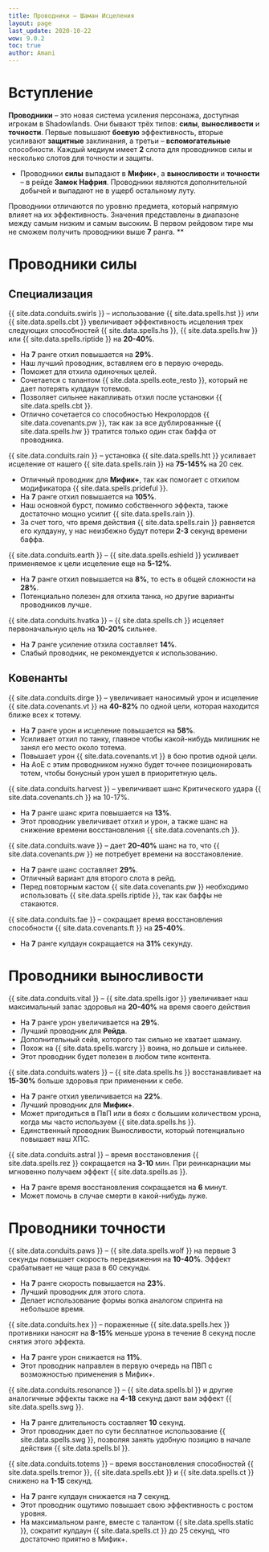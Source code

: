 ```yaml
---
title: Проводники – Шаман Исцеления
layout: page
last_update: 2020-10-22
wow: 9.0.2
toc: true
author: Amani
---
```


# Вступление

**Проводники** – это новая система усиления персонажа, доступная игрокам в Shadowlands. Они бывают трёх типов: **силы**, **выносливости** и **точности**. Первые повышают **боевую** эффективность, вторые усиливают **защитные** заклинания, а третьи – **вспомогательные** способности. Каждый медиум имеет **2** слота для проводников силы и несколько  слотов для точности и защиты.

* Проводники  **силы** выпадают в **Мифик+**, а **выносливости** и **точности** – в рейде **Замок Нафрия**. Проводники являются дополнительной добычей и выпадают не в ущерб остальному луту.

Проводники отличаются по уровню предмета, который напрямую влияет на их эффективность. Значения представлены в диапазоне между самым низким и самым высоким. В первом рейдовом тире мы не сможем получить проводники выше **7** ранга.
**
# Проводники силы

## Специализация

{{ site.data.conduits.swirls }} – использование {{ site.data.spells.hst }} или {{ site.data.spells.cbt }} увеличивает эффективность исцеления трех следующих способностей {{ site.data.spells.hs }}, {{ site.data.spells.hw }} или {{ site.data.spells.riptide }} на **20-40%**.

* На **7** ранге отхил повышается на **29%**. 
* Наш лучший проводник, вставляем его в первую очередь. 
* Поможет для отхила одиночных целей.  
* Сочетается с талантом {{ site.data.spells.eote_resto }}, который не дает потерять кулдаун тотемов.
* Позволяет сильнее накапливать отхил после установки {{ site.data.spells.cbt }}.
* Отлично сочетается со способностью Некролордов {{ site.data.covenants.pw }}, так как за все дублированные {{ site.data.spells.hw }} тратится только один стак баффа от проводника.

{{ site.data.conduits.rain }} – установка {{ site.data.spells.htt }} усиливает исцеление от нашего {{ site.data.spells.rain }} на **75-145%** на 20 сек.

* Отличный проводник для **Мифик+**, так как помогает с отхилом модификатора {{ site.data.spells.prideful }}.  
* На **7** ранге отхил повышается на **105%**.  
* Наш основной бурст, помимо собственного эффекта, также достаточно мощно усилит {{ site.data.spells.rain }}.  
* За счет того, что время действия {{ site.data.spells.rain }} равняется его кулдауну, у нас неизбежно будут потери **2-3** секунд времени баффа.
 
{{ site.data.conduits.earth }} – {{ site.data.spells.eshield }} усиливает применяемое к цели исцеление еще на **5-12%**.

* На **7** ранге отхил повышается на **8%**, то есть в общей сложности на **28%**.  
* Потенциально полезен для отхила танка, но другие варианты проводников лучше.

{{ site.data.conduits.hvatka }} – {{ site.data.spells.ch }} исцеляет первоначальную цель на **10-20%** сильнее.

* На **7** ранге усиление отхила составляет **14%**.  
* Слабый проводник, не рекомендуется к использованию.

## Ковенанты

{{ site.data.conduits.dirge }} – увеличивает наносимый урон и исцеление {{ site.data.covenants.vt }} на **40-82%** по одной цели, которая находится ближе всех к тотему.

* На **7** ранге урон и исцеление повышается на **58%**.  
* Усиливает отхил по танку, главное чтобы какой-нибудь милишник не занял его место около тотема.
* Повышает урон {{ site.data.covenants.vt }} в бою против одной цели.  
* На АоЕ с этим проводником нужно будет точнее позиционировать тотем, чтобы бонусный урон ушел в приоритетную цель.  

{{ site.data.conduits.harvest }} – увеличивает шанс Критического удара {{ site.data.covenants.ch }} на 10-17%.

* На **7** ранге шанс крита повышается на **13%**.  
* Этот проводник увеличивает отхил и урон, а также шанс на снижение времени восстановления {{ site.data.covenants.ch }}.  

{{ site.data.conduits.wave }} – дает **20-40%** шанс на то, что {{ site.data.covenants.pw }} не потребует времени на восстановление.

* На **7** ранге шанс составляет **29%**.  
* Отличный вариант для второго слота в рейд.
* Перед повторным кастом {{ site.data.covenants.pw }} необходимо использовать {{ site.data.spells.riptide }}, так как баффы не стакаются.  

{{ site.data.conduits.fae }} – сокращает время восстановления способности {{ site.data.covenants.ft }} на **25-40%**.  

* На **7** ранге кулдаун сокращается на  **31%** секунду.  

# Проводники выносливости

{{ site.data.conduits.vital }} – {{ site.data.spells.igor }} увеличивает наш максимальный запас здоровья на **20-40%** на время своего действия

* На **7** ранге урон увеличивается на **29%**.  
* Лучший проводник для **Рейда**. 
* Дополнительный сейв, которого так сильно не хватает шаману.  
* Похож на {{ site.data.spells.warcry }} воина, но дольше и сильнее.  
* Этот проводник будет полезен в любом типе контента.

{{ site.data.conduits.waters }} – {{ site.data.spells.hs }} восстанавливает на **15-30%** больше здоровья при применении к себе.

* На **7** ранге отхил увеличивается на **22%**. 
* Лучший проводник для **Мифик+**. 
* Может пригодиться в ПвП или в боях с большим количеством урона, когда мы часто используем {{ site.data.spells.hs }}.  
* Единственный проводник Выносливости, который потенциально повышает наш ХПС.

{{ site.data.conduits.astral }} – время восстановления {{ site.data.spells.rez }} сокращается на **3-10** мин. При реинкарнации мы мгновенно получаем эффект {{ site.data.spells.as }}.

* На **7** ранге время восстановления сокращается на **6** минут.  
* Может помочь в случае смерти в какой-нибудь луже.  

# Проводники точности

{{ site.data.conduits.paws }} – {{ site.data.spells.wolf }} на первые 3 секунды повышает скорость передвижения на **10-40%**. Эффект срабатывает не чаще раза в 60 секунды.  

* На **7** ранге скорость повышается на **23%**.  
* Лучший проводник для этого слота.
* Делает использование формы волка аналогом спринта на небольшое время.  

{{ site.data.conduits.hex }} – пораженные {{ site.data.spells.hex }} противники наносят на **8-15%** меньше урона в течение 8 секунд после снятия этого эффекта.

* На **7** ранге урон снижается на **11%**.  
* Этот проводник направлен в первую очередь на ПВП с возможностью применения в Мифик+.  

{{ site.data.conduits.resonance }} – {{ site.data.spells.bl }} и другие аналогичные эффекты также на **4-18** секунд дают вам эффект {{ site.data.spells.swg }}.

* На **7** ранге длительность составляет **10** секунд.
* Этот проводник дает по сути бесплатное использование {{ site.data.spells.swg }}, позволяя занять удобную позицию в начале действия {{ site.data.spells.bl }}.

{{ site.data.conduits.totems }} – время восстановления способностей {{ site.data.spells.tremor }}, {{ site.data.spells.ebt }} и {{ site.data.spells.ct }} снижено на **1-15** секунд.

* На **7** ранге кулдаун снижается на **7** секунд.  
* Этот проводник ощутимо повышает свою эффективность с ростом уровня.  
* На максимальном ранге, вместе с талантом {{ site.data.spells.static }}, сократит кулдаун {{ site.data.spells.ct }} до 25 секунд, что достаточно приятно в Мифик+.
